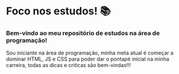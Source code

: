 # Foco nos estudos! 📚

### Bem-vindo ao meu repositório de estudos na área de programação!

Sou iniciante na área de programação, minha meta atual é começar a dominar HTML, JS e CSS para poder dar o pontapé inicial na minha carreira, todas as dicas e criticas são bem-vindas!!!
